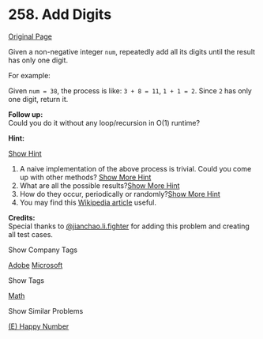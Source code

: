 # 258. Add Digits

[Original Page](https://leetcode.com/problems/add-digits/)

Given a non-negative integer `num`, repeatedly add all its digits until the result has only one digit.

For example:

Given `num = 38`, the process is like: `3 + 8 = 11`, `1 + 1 = 2`. Since `2` has only one digit, return it.

**Follow up:**  
Could you do it without any loop/recursion in O(1) runtime?

**Hint:**

[Show Hint](#)

1.  A naive implementation of the above process is trivial. Could you come up with other methods? [Show More Hint](#)
2.  What are all the possible results?[Show More Hint](#)
3.  How do they occur, periodically or randomly?[Show More Hint](#)
4.  You may find this [Wikipedia article](https://en.wikipedia.org/wiki/Digital_root) useful.

**Credits:**  
Special thanks to [@jianchao.li.fighter](https://leetcode.com/discuss/user/jianchao.li.fighter) for adding this problem and creating all test cases.

<div>

<div id="company_tags" class="btn btn-xs btn-warning">Show Company Tags</div>

<span class="hidebutton">[Adobe](/company/adobe/) [Microsoft](/company/microsoft/)</span></div>

<div>

<div id="tags" class="btn btn-xs btn-warning">Show Tags</div>

<span class="hidebutton">[Math](/tag/math/)</span></div>

<div>

<div id="similar" class="btn btn-xs btn-warning">Show Similar Problems</div>

<span class="hidebutton">[(E) Happy Number](/problems/happy-number/)</span></div>